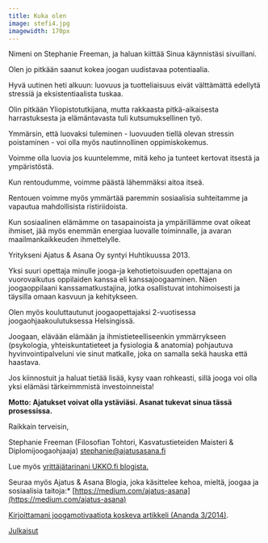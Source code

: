```yaml
---
title: Kuka olen
image: stefi4.jpg
imagewidth: 170px
---
```


Nimeni on Stephanie Freeman, ja haluan kiittää Sinua käynnistäsi sivuillani.

Olen jo pitkään saanut kokea joogan uudistavaa potentiaalia.

Hyvä uutinen heti alkuun: luovuus ja tuotteliaisuus eivät välttämättä edellytä stressiä ja eksistentiaalista tuskaa. 

Olin pitkään Yliopistotutkijana, mutta rakkaasta pitkä-aikaisesta harrastuksesta ja elämäntavasta tuli kutsumuksellinen työ. 

Ymmärsin, että luovaksi tuleminen - luovuuden tiellä olevan stressin poistaminen - voi olla myös nautinnollinen oppimiskokemus.

Voimme olla luovia jos kuuntelemme, mitä keho ja tunteet kertovat itsestä ja ympäristöstä.

Kun rentoudumme, voimme päästä lähemmäksi aitoa itseä.

Rentouen voimme myös ymmärtää paremmin sosiaalisia suhteitamme ja vapautua mahdollisista ristiriidoista.

Kun sosiaalinen elämämme on tasapainoista ja ympärillämme ovat oikeat ihmiset, jää myös enemmän energiaa luovalle toiminnalle, ja avaran maailmankaikkeuden ihmettelylle. 

Yritykseni Ajatus & Asana Oy syntyi Huhtikuussa 2013.

Yksi suuri opettaja minulle jooga-ja kehotietoisuuden opettajana on vuorovaikutus oppilaiden kanssa eli kanssajoogaaminen. Näen joogaoppilaani kanssamatkustajina, jotka osallistuvat intohimoisesti ja täysilla omaan kasvuun ja kehitykseen.

Olen myös kouluttautunut joogaopettajaksi 2-vuotisessa joogaohjaakoulutuksessa Helsingissä. 

Joogaan, elävään elämään ja ihmistieteelliseenkin ymmärrykseen (psykologia, yhteiskuntatieteet ja fysiologia & anatomia) pohjautuva hyvinvointipalveluni vie sinut matkalle, joka on samalla sekä hauska että haastava. 


Jos kiinnostuit ja haluat tietää lisää, kysy vaan rohkeasti, sillä jooga voi olla yksi elämäsi tärkeimmmistä investoinneista!

**Motto: Ajatukset voivat olla ystäviäsi. Asanat tukevat sinua tässä prosessissa.**

Raikkain terveisin,

Stephanie Freeman (Filosofian Tohtori, Kasvatustieteiden Maisteri & Diplomijoogaohjaaja)
[stephanie@ajatusasana.fi](mailto:stephanie@ajatusasana.fi)

Lue myös [yrittäjätarinani UKKO.fi blogista.](http://www.ukko.fi/tutkijasta-joogayrittajaksi-stephanie-freeman/)

Seuraa myös Ajatus & Asana Blogia, joka käsittelee kehoa, mieltä, joogaa ja sosiaalisia taitoja:* [https://medium.com/ajatus-asana](https://medium.com/ajatus-asana)

[Kirjoittamani joogamotivaatiota koskeva artikkeli (Ananda 3/2014)](/ananda.html).


[Julkaisut](/julkaisut.html)

